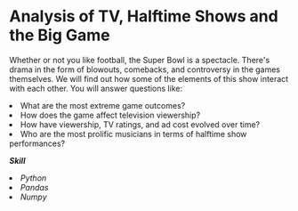 # Analysis of TV, Halftime Shows and the Big Game
Whether or not you like football, the Super Bowl is a spectacle. There's drama in the form of blowouts, comebacks, and controversy in the games themselves.
We will find out how some of the elements of this show interact with each other. You will answer questions like:
<li>What are the most extreme game outcomes?</li>
<li>How does the game affect television viewership?</li>
<li>How have viewership, TV ratings, and ad cost evolved over time?</li>
<li>Who are the most prolific musicians in terms of halftime show performances?</li>

<b><i>Skill</b><i>
<li>Python</li>
<li>Pandas</li>
<li>Numpy</li>